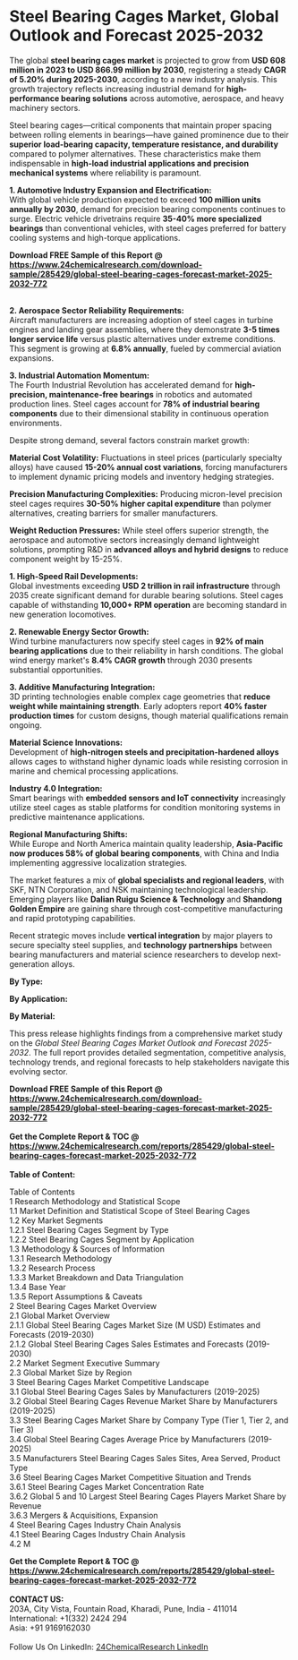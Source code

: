 <h1>Steel Bearing Cages Market, Global Outlook and Forecast 2025-2032</h1><p>The global <strong>steel bearing cages market</strong> is projected to grow from <strong>USD 608 million in 2023 to USD 866.99 million by 2030</strong>, registering a steady <strong>CAGR of 5.20% during 2025-2030</strong>, according to a new industry analysis. This growth trajectory reflects increasing industrial demand for <strong>high-performance bearing solutions</strong> across automotive, aerospace, and heavy machinery sectors.</p><p>Steel bearing cages—critical components that maintain proper spacing between rolling elements in bearings—have gained prominence due to their <strong>superior load-bearing capacity, temperature resistance, and durability</strong> compared to polymer alternatives. These characteristics make them indispensable in <strong>high-load industrial applications and precision mechanical systems</strong> where reliability is paramount.</p><p><strong>1. Automotive Industry Expansion and Electrification:</strong><br>
With global vehicle production expected to exceed <strong>100 million units annually by 2030</strong>, demand for precision bearing components continues to surge. Electric vehicle drivetrains require <strong>35-40% more specialized bearings</strong> than conventional vehicles, with steel cages preferred for battery cooling systems and high-torque applications.</p><div><b>Download FREE Sample of this Report @ 
            <a href="https://www.24chemicalresearch.com/download-sample/285429/global-steel-bearing-cages-forecast-market-2025-2032-772">
            https://www.24chemicalresearch.com/download-sample/285429/global-steel-bearing-cages-forecast-market-2025-2032-772</a></b></div><br><p><strong>2. Aerospace Sector Reliability Requirements:</strong><br>
Aircraft manufacturers are increasing adoption of steel cages in turbine engines and landing gear assemblies, where they demonstrate <strong>3-5 times longer service life</strong> versus plastic alternatives under extreme conditions. This segment is growing at <strong>6.8% annually</strong>, fueled by commercial aviation expansions.</p><p><strong>3. Industrial Automation Momentum:</strong><br>
The Fourth Industrial Revolution has accelerated demand for <strong>high-precision, maintenance-free bearings</strong> in robotics and automated production lines. Steel cages account for <strong>78% of industrial bearing components</strong> due to their dimensional stability in continuous operation environments.</p><p>Despite strong demand, several factors constrain market growth:</p><p><strong>Material Cost Volatility:</strong> Fluctuations in steel prices (particularly specialty alloys) have caused <strong>15-20% annual cost variations</strong>, forcing manufacturers to implement dynamic pricing models and inventory hedging strategies.</p><p><strong>Precision Manufacturing Complexities:</strong> Producing micron-level precision steel cages requires <strong>30-50% higher capital expenditure</strong> than polymer alternatives, creating barriers for smaller manufacturers.</p><p><strong>Weight Reduction Pressures:</strong> While steel offers superior strength, the aerospace and automotive sectors increasingly demand lightweight solutions, prompting R&amp;D in <strong>advanced alloys and hybrid designs</strong> to reduce component weight by 15-25%.</p><p><strong>1. High-Speed Rail Developments:</strong><br>
Global investments exceeding <strong>USD 2 trillion in rail infrastructure</strong> through 2035 create significant demand for durable bearing solutions. Steel cages capable of withstanding <strong>10,000+ RPM operation</strong> are becoming standard in new generation locomotives.</p><p><strong>2. Renewable Energy Sector Growth:</strong><br>
Wind turbine manufacturers now specify steel cages in <strong>92% of main bearing applications</strong> due to their reliability in harsh conditions. The global wind energy market's <strong>8.4% CAGR growth</strong> through 2030 presents substantial opportunities.</p><p><strong>3. Additive Manufacturing Integration:</strong><br>
3D printing technologies enable complex cage geometries that <strong>reduce weight while maintaining strength</strong>. Early adopters report <strong>40% faster production times</strong> for custom designs, though material qualifications remain ongoing.</p><p><strong>Material Science Innovations:</strong><br>
    Development of <strong>high-nitrogen steels and precipitation-hardened alloys</strong> allows cages to withstand higher dynamic loads while resisting corrosion in marine and chemical processing applications.</p><p><strong>Industry 4.0 Integration:</strong><br>
    Smart bearings with <strong>embedded sensors and IoT connectivity</strong> increasingly utilize steel cages as stable platforms for condition monitoring systems in predictive maintenance applications.</p><p><strong>Regional Manufacturing Shifts:</strong><br>
    While Europe and North America maintain quality leadership, <strong>Asia-Pacific now produces 58% of global bearing components</strong>, with China and India implementing aggressive localization strategies.</p><p>The market features a mix of <strong>global specialists and regional leaders</strong>, with SKF, NTN Corporation, and NSK maintaining technological leadership. Emerging players like <strong>Dalian Ruigu Science &amp; Technology</strong> and <strong>Shandong Golden Empire</strong> are gaining share through cost-competitive manufacturing and rapid prototyping capabilities.</p><p>Recent strategic moves include <strong>vertical integration</strong> by major players to secure specialty steel supplies, and <strong>technology partnerships</strong> between bearing manufacturers and material science researchers to develop next-generation alloys.</p><p><strong>By Type:</strong></p><p><strong>By Application:</strong></p><p><strong>By Material:</strong></p><p>This press release highlights findings from a comprehensive market study on the <em>Global Steel Bearing Cages Market Outlook and Forecast 2025-2032</em>. The full report provides detailed segmentation, competitive analysis, technology trends, and regional forecasts to help stakeholders navigate this evolving sector.</p><div><b>Download FREE Sample of this Report @ 
            <a href="https://www.24chemicalresearch.com/download-sample/285429/global-steel-bearing-cages-forecast-market-2025-2032-772">
            https://www.24chemicalresearch.com/download-sample/285429/global-steel-bearing-cages-forecast-market-2025-2032-772</a></b></div><br><div><b>Get the Complete Report & TOC @ 
            <a href="https://www.24chemicalresearch.com/reports/285429/global-steel-bearing-cages-forecast-market-2025-2032-772">
            https://www.24chemicalresearch.com/reports/285429/global-steel-bearing-cages-forecast-market-2025-2032-772</a></b></div><br>
            <b>Table of Content:</b><p>Table of Contents<br />
1 Research Methodology and Statistical Scope<br />
1.1 Market Definition and Statistical Scope of Steel Bearing Cages<br />
1.2 Key Market Segments<br />
1.2.1 Steel Bearing Cages Segment by Type<br />
1.2.2 Steel Bearing Cages Segment by Application<br />
1.3 Methodology & Sources of Information<br />
1.3.1 Research Methodology<br />
1.3.2 Research Process<br />
1.3.3 Market Breakdown and Data Triangulation<br />
1.3.4 Base Year<br />
1.3.5 Report Assumptions & Caveats<br />
2 Steel Bearing Cages Market Overview<br />
2.1 Global Market Overview<br />
2.1.1 Global Steel Bearing Cages Market Size (M USD) Estimates and Forecasts (2019-2030)<br />
2.1.2 Global Steel Bearing Cages Sales Estimates and Forecasts (2019-2030)<br />
2.2 Market Segment Executive Summary<br />
2.3 Global Market Size by Region<br />
3 Steel Bearing Cages Market Competitive Landscape<br />
3.1 Global Steel Bearing Cages Sales by Manufacturers (2019-2025)<br />
3.2 Global Steel Bearing Cages Revenue Market Share by Manufacturers (2019-2025)<br />
3.3 Steel Bearing Cages Market Share by Company Type (Tier 1, Tier 2, and Tier 3)<br />
3.4 Global Steel Bearing Cages Average Price by Manufacturers (2019-2025)<br />
3.5 Manufacturers Steel Bearing Cages Sales Sites, Area Served, Product Type<br />
3.6 Steel Bearing Cages Market Competitive Situation and Trends<br />
3.6.1 Steel Bearing Cages Market Concentration Rate<br />
3.6.2 Global 5 and 10 Largest Steel Bearing Cages Players Market Share by Revenue<br />
3.6.3 Mergers & Acquisitions, Expansion<br />
4 Steel Bearing Cages Industry Chain Analysis<br />
4.1 Steel Bearing Cages Industry Chain Analysis<br />
4.2 M</p><div><b>Get the Complete Report & TOC @ 
            <a href="https://www.24chemicalresearch.com/reports/285429/global-steel-bearing-cages-forecast-market-2025-2032-772">
            https://www.24chemicalresearch.com/reports/285429/global-steel-bearing-cages-forecast-market-2025-2032-772</a></b></div><br><b>CONTACT US:</b><br>
            203A, City Vista, Fountain Road, Kharadi, Pune, India - 411014<br>
            International: +1(332) 2424 294<br>
            Asia: +91 9169162030 <br><br>
            Follow Us On LinkedIn: <a href="https://www.linkedin.com/company/24chemicalresearch/">24ChemicalResearch LinkedIn</a>